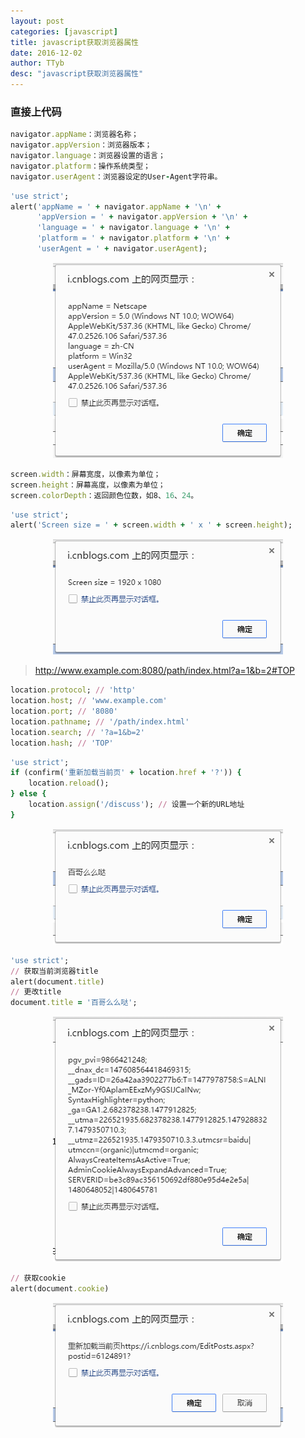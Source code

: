 ```yaml
---
layout: post
categories: [javascript]
title: javascript获取浏览器属性
date: 2016-12-02
author: TTyb
desc: "javascript获取浏览器属性"
---
```


### 直接上代码

~~~ruby
navigator.appName：浏览器名称；
navigator.appVersion：浏览器版本；
navigator.language：浏览器设置的语言；
navigator.platform：操作系统类型；
navigator.userAgent：浏览器设定的User-Agent字符串。
~~~


~~~ruby
'use strict';
alert('appName = ' + navigator.appName + '\n' +
      'appVersion = ' + navigator.appVersion + '\n' +
      'language = ' + navigator.language + '\n' +
      'platform = ' + navigator.platform + '\n' +
      'userAgent = ' + navigator.userAgent);
~~~

<p style="text-align:center"><img src="/static/postimage/javascrip/property/996148-20161202110902693-762272230.png"/></p>


~~~ruby
screen.width：屏幕宽度，以像素为单位；
screen.height：屏幕高度，以像素为单位；
screen.colorDepth：返回颜色位数，如8、16、24。
~~~


~~~ruby
'use strict';
alert('Screen size = ' + screen.width + ' x ' + screen.height);
~~~

<p style="text-align:center"><img src="/static/postimage/javascrip/property/996148-20161202110927756-2075154505.png"/></p>

>http://www.example.com:8080/path/index.html?a=1&b=2#TOP


~~~ruby
location.protocol; // 'http'
location.host; // 'www.example.com'
location.port; // '8080'
location.pathname; // '/path/index.html'
location.search; // '?a=1&b=2'
location.hash; // 'TOP'
~~~


~~~ruby
'use strict';
if (confirm('重新加载当前页' + location.href + '?')) {
    location.reload();
} else {
    location.assign('/discuss'); // 设置一个新的URL地址
}
~~~


<p style="text-align:center"><img src="/static/postimage/javascrip/property/996148-20161202111100349-925986790.png"/></p>


~~~ruby
'use strict';
// 获取当前浏览器title
alert(document.title)
// 更改title
document.title = '百哥么么哒';
~~~


<p style="text-align:center"><img src="/static/postimage/javascrip/property/996148-20161202111116865-458313086.png"/></p>


~~~ruby
// 获取cookie
alert(document.cookie)
~~~

<p style="text-align:center"><img src="/static/postimage/javascrip/property/996148-20161202111153037-22700067.png"/></p>

